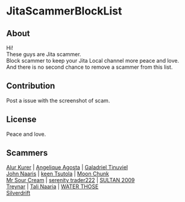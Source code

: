 # JitaScammerBlockList

## About

Hi!  
These guys are Jita scammer.  
Block scammer to keep your Jita Local channel more peace and love.  
And there is no second chance to remove a scammer from this list.

## Contribution

Post a issue with the screenshot of scam.

## License

Peace and love.

## Scammers

[Alur Kurer](scammers/alur_kurer/) | [Angelique Agosta](scammers/angelique_agosta/) | [Galadriel Tinuviel](scammers/galadriel_tinuviel/)  
[John Naaris](scammers/john_naaris/) | [keen Tsutola](scammers/keen_tsytola/) | [Moon Chunk](scammers/)  
[Mr Sour Cream](scammers/mr_sour_cream/) | [serenity trader222](scammers/serenity_trader222/) | [SULTAN 2009](scammers/sultan_2009)  
[Treynar](scammers/treynar/) | [Tali Naaria](scammers/tali_narria/) | [WATER THOSE](scammers/water_those/)  
[Silverdrift](scammers/water_those/)
